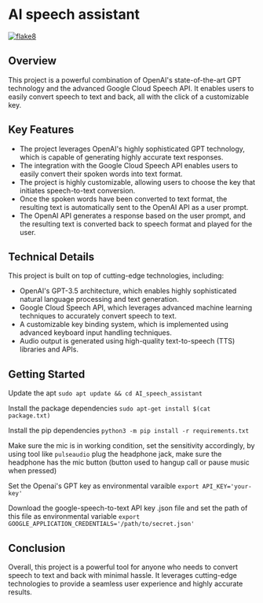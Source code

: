# AI speech assistant

[![flake8](https://github.com/yasirfaizahmed/AI_speech_assistant/actions/workflows/flake8.yml/badge.svg)](https://github.com/yasirfaizahmed/AI_speech_assistant/actions/workflows/flake8.yml)

## Overview
This project is a powerful combination of OpenAI's state-of-the-art GPT technology and the advanced Google Cloud Speech API. It enables users to easily convert speech to text and back, all with the click of a customizable key.

## Key Features
- The project leverages OpenAI's highly sophisticated GPT technology, which is capable of generating highly accurate text responses.
- The integration with the Google Cloud Speech API enables users to easily convert their spoken words into text format.
- The project is highly customizable, allowing users to choose the key that initiates speech-to-text conversion.
- Once the spoken words have been converted to text format, the resulting text is automatically sent to the OpenAI API as a user prompt.
- The OpenAI API generates a response based on the user prompt, and the resulting text is converted back to speech format and played for the user.

## Technical Details
This project is built on top of cutting-edge technologies, including:
- OpenAI's GPT-3.5 architecture, which enables highly sophisticated natural language processing and text generation.
- Google Cloud Speech API, which leverages advanced machine learning techniques to accurately convert speech to text.
- A customizable key binding system, which is implemented using advanced keyboard input handling techniques.
- Audio output is generated using high-quality text-to-speech (TTS) libraries and APIs.

## Getting Started
Update the apt
`sudo apt update && cd AI_speech_assistant`

Install the package dependencies
`sudo apt-get install $(cat package.txt)`

Install the pip dependencies
`python3 -m pip install -r requirements.txt`

Make sure the mic is in working condition, set the sensitivity accordingly, by using tool like `pulseaudio`
plug the headphone jack, make sure the headphone has the mic button (button used to hangup call or pause music when pressed)

Set the Openai's GPT key as environmental varaible
`export API_KEY='your-key'`

Download the google-speech-to-text API key .json file and set the path of this file as environmental variable
`export GOOGLE_APPLICATION_CREDENTIALS='/path/to/secret.json'`


## Conclusion
Overall, this project is a powerful tool for anyone who needs to convert speech to text and back with minimal hassle. It leverages cutting-edge technologies to provide a seamless user experience and highly accurate results.
